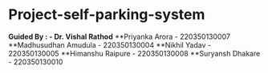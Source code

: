 # Project-self-parking-system

**Guided By : - Dr. Vishal Rathod**
**Priyanka Arora - 220350130007
**Madhusudhan Amudula - 220350130004
**Nikhil Yadav - 220350130005
**Himanshu Raipure - 220350130008
**Suryansh Dhakare - 220350130010
